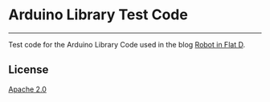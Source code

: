 # Arduino Library Test Code

---------------------------------------

Test code for the Arduino Library Code used in the blog [Robot in Flat D](https://therobotinflatd.wordpress.com/). 

## License
[Apache 2.0](LICENSE)